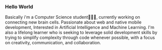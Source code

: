 ### Hello World

Basically i'm a Computer Science student👨🏻‍💻, currently working on connecting new brain cells. Passionate about web and native mobile development, Interested in Artificial Intelligence and Machine Learning. I'm also a lifelong learner who is seeking to leverage solid development skills by trying to simplify complexity through code whenever possible, with a focus on creativity, communication, and collaboration. 

